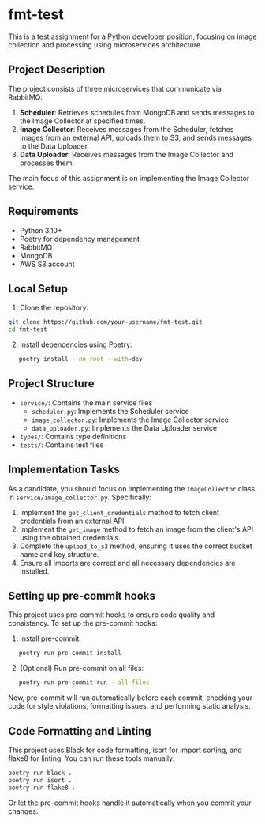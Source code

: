# fmt-test

This is a test assignment for a Python developer position, focusing on image collection and processing using microservices architecture.

## Project Description

The project consists of three microservices that communicate via RabbitMQ:

1. **Scheduler**: Retrieves schedules from MongoDB and sends messages to the Image Collector at specified times.
2. **Image Collector**: Receives messages from the Scheduler, fetches images from an external API, uploads them to S3, and sends messages to the Data Uploader.
3. **Data Uploader**: Receives messages from the Image Collector and processes them.

The main focus of this assignment is on implementing the Image Collector service.

## Requirements

- Python 3.10+
- Poetry for dependency management
- RabbitMQ
- MongoDB
- AWS S3 account

## Local Setup

1. Clone the repository:
```bash
git clone https://github.com/your-username/fmt-test.git
cd fmt-test
```

2. Install dependencies using Poetry:
```bash
   poetry install --no-root --with=dev
```


## Project Structure

- `service/`: Contains the main service files
  - `scheduler.py`: Implements the Scheduler service
  - `image_collector.py`: Implements the Image Collector service
  - `data_uploader.py`: Implements the Data Uploader service
- `types/`: Contains type definitions
- `tests/`: Contains test files

## Implementation Tasks

As a candidate, you should focus on implementing the `ImageCollector` class in `service/image_collector.py`. Specifically:

1. Implement the `get_client_credentials` method to fetch client credentials from an external API.
2. Implement the `get_image` method to fetch an image from the client's API using the obtained credentials.
3. Complete the `upload_to_s3` method, ensuring it uses the correct bucket name and key structure.
4. Ensure all imports are correct and all necessary dependencies are installed.

## Setting up pre-commit hooks

This project uses pre-commit hooks to ensure code quality and consistency. To set up the pre-commit hooks:

1. Install pre-commit:
```bash
   poetry run pre-commit install
```

2. (Optional) Run pre-commit on all files:
```bash
   poetry run pre-commit run --all-files
```

Now, pre-commit will run automatically before each commit, checking your code for style violations, formatting issues, and performing static analysis.


## Code Formatting and Linting

This project uses Black for code formatting, isort for import sorting, and flake8 for linting. You can run these tools manually:
```bash
poetry run black .
poetry run isort .
poetry run flake8 .
```

Or let the pre-commit hooks handle it automatically when you commit your changes.
